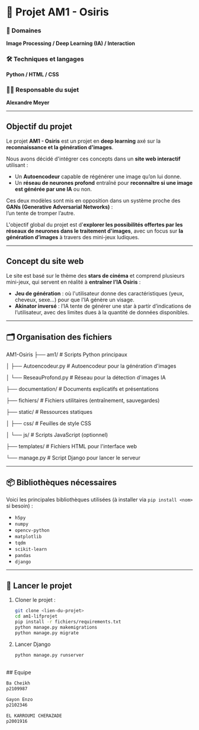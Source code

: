 # 🌌 Projet AM1 - Osiris

### 🧠 Domaines
**Image Processing / Deep Learning (IA) / Interaction**

### 🛠️ Techniques et langages
**Python / HTML / CSS**

### 👨‍🏫 Responsable du sujet
**Alexandre Meyer**

---

##  Objectif du projet

Le projet **AM1 - Osiris** est un projet en **deep learning** axé sur la **reconnaissance et la génération d'images**.

Nous avons décidé d'intégrer ces concepts dans un **site web interactif** utilisant :
- Un **Autoencodeur** capable de régénérer une image qu’on lui donne.
- Un **réseau de neurones profond** entraîné pour **reconnaître si une image est générée par une IA** ou non.

Ces deux modèles sont mis en opposition dans un système proche des **GANs (Generative Adversarial Networks)** :  
 l’un tente de tromper l’autre.

L'objectif global du projet est d'**explorer les possibilités offertes par les réseaux de neurones dans le traitement d'images**, avec un focus sur **la génération d’images** à travers des mini-jeux ludiques.

---

##  Concept du site web

Le site est basé sur le thème des **stars de cinéma** et comprend plusieurs mini-jeux, qui servent en réalité à **entraîner l’IA Osiris** :

- **Jeu de génération** : où l'utilisateur donne des caractéristiques (yeux, cheveux, sexe…) pour que l'IA génère un visage.
- **Akinator inversé** : l’IA tente de générer une star à partir d’indications de l’utilisateur, avec des limites dues à la quantité de données disponibles.

---

## 🗂️ Organisation des fichiers

   AM1-Osiris
   ├──  am1/                    # Scripts Python principaux

   │   ├── Autoencodeur.py        # Autoencodeur pour la génération d'images

   │   └── ReseauProfond.py       # Réseau pour la détection d'images IA

   ├──  documentation/          # Documents explicatifs et présentations

   ├──  fichiers/               # Fichiers utilitaires (entraînement, sauvegardes)

   ├──  static/                 # Ressources statiques

   │   ├──  css/                # Feuilles de style CSS

   │   └──  js/                 # Scripts JavaScript (optionnel)

   ├──  templates/              # Fichiers HTML pour l'interface web
   
   └── manage.py                # Script Django pour lancer le serveur



---

## 📦 Bibliothèques nécessaires

Voici les principales bibliothèques utilisées (à installer via `pip install <nom>` si besoin) :

- `h5py`
- `numpy`
- `opencv-python`
- `matplotlib`
- `tqdm`
- `scikit-learn`
- `pandas`
- `django`

---

## 🚀 Lancer le projet

1. Cloner le projet :
   ```bash
   git clone <lien-du-projet>
   cd am1-lifprojet
   pip install -r fichiers/requirements.txt
   python manage.py makemigrations
   python manage.py migrate


   ```
2. Lancer Django
   ```bash
   python manage.py runserver
   ```
<br />
## Equipe

```bash
Ba Cheikh
p2109987

Gayon Enzo 
p2102346

EL KARROUMI CHERAZADE
p2001916

```

